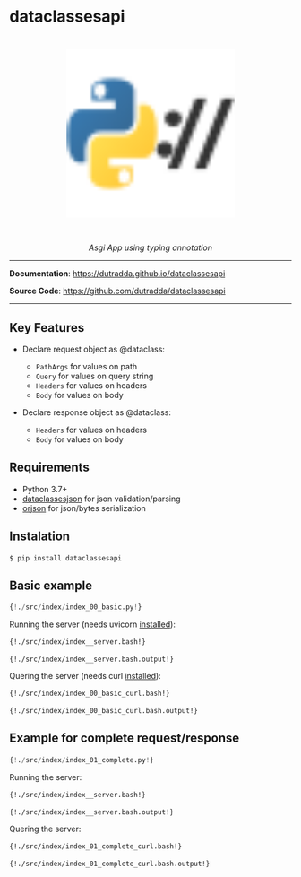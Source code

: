 # dataclassesapi

<p align="center" style="margin: 3em">
  <a href="https://github.com/dutradda/dataclassesapi">
    <img src="dataclassesapi.svg" alt="dataclassesapi" width="300"/>
  </a>
</p>

<p align="center">
    <em>Asgi App using typing annotation</b></em>
</p>

---

**Documentation**: <a href="https://dutradda.github.io/dataclassesapi" target="_blank">https://dutradda.github.io/dataclassesapi</a>

**Source Code**: <a href="https://github.com/dutradda/dataclassesapi" target="_blank">https://github.com/dutradda/dataclassesapi</a>

---


## Key Features

- Declare request object as @dataclass:
    + `PathArgs` for values on path
    + `Query` for values on query string
    + `Headers` for values on headers
    + `Body` for values on body

- Declare response object as @dataclass:
    + `Headers` for values on headers
    + `Body` for values on body


## Requirements

 - Python 3.7+
 - [dataclassesjson](https://github.com/ijl/orjson) for json validation/parsing
 - [orjson](https://github.com/ijl/orjson) for json/bytes serialization


## Instalation
```
$ pip install dataclassesapi
```


## Basic example

```python
{!./src/index/index_00_basic.py!}
```

Running the server (needs uvicorn [installed](https://www.uvicorn.org)):

```bash
{!./src/index/index__server.bash!}
```

```
{!./src/index/index__server.bash.output!}
```

Quering the server (needs curl [installed](https://curl.haxx.se/docs/install.html)):

```bash
{!./src/index/index_00_basic_curl.bash!}
```

```
{!./src/index/index_00_basic_curl.bash.output!}
```


## Example for complete request/response

```python
{!./src/index/index_01_complete.py!}
```

Running the server:

```bash
{!./src/index/index__server.bash!}
```

```
{!./src/index/index__server.bash.output!}
```

Quering the server:

```bash
{!./src/index/index_01_complete_curl.bash!}
```

```
{!./src/index/index_01_complete_curl.bash.output!}
```
